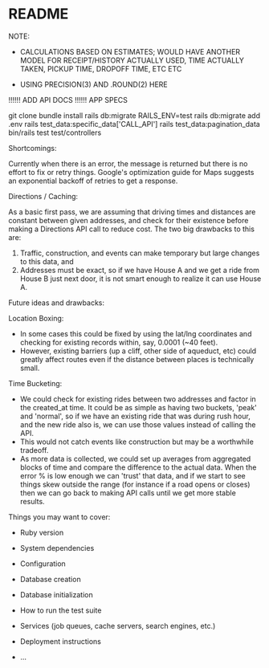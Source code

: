 # README

NOTE:
* CALCULATIONS BASED ON ESTIMATES; WOULD HAVE ANOTHER MODEL FOR RECEIPT/HISTORY ACTUALLY USED, TIME ACTUALLY TAKEN, PICKUP TIME, DROPOFF TIME, ETC ETC

* USING PRECISION(3) AND .ROUND(2) HERE


!!!!!! ADD API DOCS
!!!!!! APP SPECS


git clone
bundle install
rails db:migrate
RAILS_ENV=test rails db:migrate
add .env
rails test_data:specific_data\['CALL_API'\]
rails test_data:pagination_data
bin/rails test test/controllers



Shortcomings:

Currently when there is an error, the message is returned but there is no effort to fix or retry things. Google's optimization guide for Maps suggests an exponential backoff of retries to get a response.


Directions / Caching:

As a basic first pass, we are assuming that driving times and distances are constant between given addresses, and check for their existence before making a Directions API call to reduce cost. The two big drawbacks to this are:
1) Traffic, construction, and events can make temporary but large changes to this data, and
2) Addresses must be exact, so if we have House A and we get a ride from House B just next door, it is not smart enough to realize it can use House A.


Future ideas and drawbacks:

Location Boxing:
* In some cases this could be fixed by using the lat/lng coordinates and checking for existing records within, say, 0.0001 (~40 feet).
* However, existing barriers (up a cliff, other side of aqueduct, etc) could greatly affect routes even if the distance between places is technically small.

Time Bucketing:
* We could check for existing rides between two addresses and factor in the created_at time. It could be as simple as having two buckets, 'peak' and 'normal', so if we have an existing ride that was during rush hour, and the new ride also is, we can use those values instead of calling the API.
* This would not catch events like construction but may be a worthwhile tradeoff.
* As more data is collected, we could set up averages from aggregated blocks of time and compare the difference to the actual data. When the error % is low enough we can 'trust' that data, and if we start to see things skew outside the range (for instance if a road opens or closes) then we can go back to making API calls until we get more stable results.







Things you may want to cover:

* Ruby version

* System dependencies

* Configuration

* Database creation

* Database initialization

* How to run the test suite

* Services (job queues, cache servers, search engines, etc.)

* Deployment instructions

* ...
